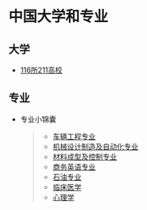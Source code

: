 # 中国大学和专业
## 大学
* [116所211高校](211-schools.md)
## 专业
* 专业小锦囊
    >- [车辆工程专业](Majors/vehicle-engineering.md)
    >- [机械设计制造及自动化专业](Majors/mechanical-design.md)
    >- [材料成型及控制专业](Majors/material-forming-and-control.md)
    >- [商务英语专业](Majors/business-english.md)
    >- [石油专业](Majors/petroleum-engineering.md)
    >- [临床医学](Majors/clinical.md)  
    >- [心理学](Majors/psychics.md)

    
